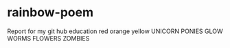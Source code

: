 # rainbow-poem
Report for my git hub education
red
orange
yellow
UNICORN
PONIES
GLOW WORMS
FLOWERS 
ZOMBIES
